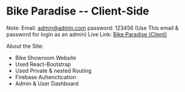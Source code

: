 # Bike Paradise -- Client-Side

Note: Email: admin@admin.com password: 123456 (Use This email & password for login as an admin)
Live Link: [Bike Paradise (Client)](https://final-project-f1977.web.app/)

About the Site: 

- Bike Showroom Website
- Used React-Bootstrap
- Used Private & nested Routing
- Firebase Auhenctication
- Admin & User Dashboard
